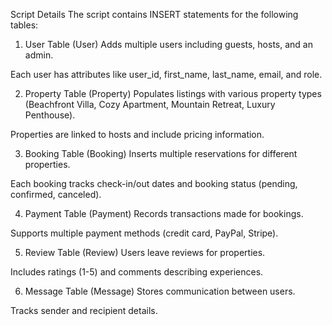 Script Details
The script contains INSERT statements for the following tables:

1. User Table (User)
Adds multiple users including guests, hosts, and an admin.

Each user has attributes like user_id, first_name, last_name, email, and role.

2. Property Table (Property)
Populates listings with various property types (Beachfront Villa, Cozy Apartment, Mountain Retreat, Luxury Penthouse).

Properties are linked to hosts and include pricing information.

3. Booking Table (Booking)
Inserts multiple reservations for different properties.

Each booking tracks check-in/out dates and booking status (pending, confirmed, canceled).

4. Payment Table (Payment)
Records transactions made for bookings.

Supports multiple payment methods (credit card, PayPal, Stripe).

5. Review Table (Review)
Users leave reviews for properties.

Includes ratings (1-5) and comments describing experiences.

6. Message Table (Message)
Stores communication between users.

Tracks sender and recipient details.
